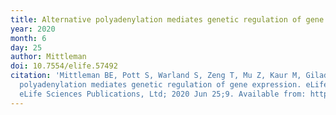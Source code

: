 ```yaml
---
title: Alternative polyadenylation mediates genetic regulation of gene expression
year: 2020
month: 6
day: 25
author: Mittleman
doi: 10.7554/elife.57492
citation: 'Mittleman BE, Pott S, Warland S, Zeng T, Mu Z, Kaur M, Gilad Y, Li Y. Alternative
  polyadenylation mediates genetic regulation of gene expression. eLife [Internet].
  eLife Sciences Publications, Ltd; 2020 Jun 25;9. Available from: http://dx.doi.org/10.7554/eLife.57492'
---
```


